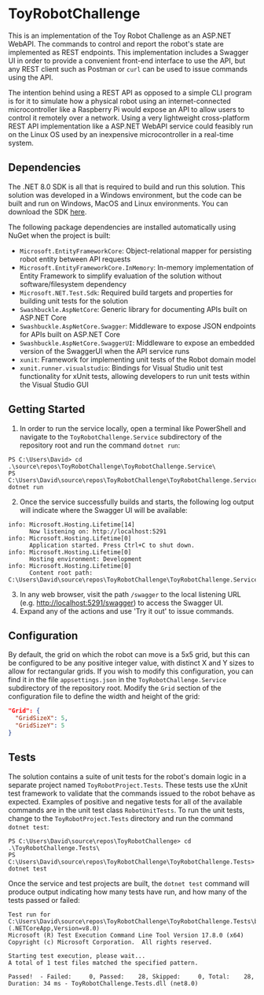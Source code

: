 # ToyRobotChallenge
This is an implementation of the Toy Robot Challenge as an ASP.NET WebAPI. The commands to control and report the robot's state are implemented as REST endpoints.
This implementation includes a Swagger UI in order to provide a convenient front-end interface to use the API, but any REST client such as Postman or `curl` can be used to issue commands using the API.

The intention behind using a REST API as opposed to a simple CLI program is for it to simulate how a physical robot using an internet-connected microcontroller like a Raspberry Pi would expose an API to allow users to control it remotely over a network. Using a very lightweight cross-platform REST API implementation like a ASP.NET WebAPI service could feasibly run on the Linux OS used by an inexpensive microcontroller in a real-time system.

## Dependencies
The .NET 8.0 SDK is all that is required to build and run this solution. This solution was developed in a Windows environment, but the code can be built and run on Windows, MacOS and Linux environments. You can download the SDK [here](https://dotnet.microsoft.com/en-us/download).

The following package dependencies are installed automatically using NuGet when the project is built:
- `Microsoft.EntityFrameworkCore`: Object-relational mapper for persisting robot entity between API requests
- `Microsoft.EntityFrameworkCore.InMemory`: In-memory implementation of Entity Framework to simplify evaluation of the solution without software/filesystem dependency
- `Microsoft.NET.Test.Sdk`: Required build targets and properties for building unit tests for the solution
- `Swashbuckle.AspNetCore`: Generic library for documenting APIs built on ASP.NET Core
- `Swashbuckle.AspNetCore.Swagger`: Middleware to expose JSON endpoints for APIs built on ASP.NET Core
- `Swashbuckle.AspNetCore.SwaggerUI`: Middleware to expose an embedded version of the SwaggerUI when the API service runs
- `xunit`: Framework for implementing unit tests of the Robot domain model
- `xunit.runner.visualstudio`: Bindings for Visual Studio unit test functionality for xUnit tests, allowing developers to run unit tests within the Visual Studio GUI

## Getting Started
1. In order to run the service locally, open a terminal like PowerShell and navigate to the `ToyRobotChallenge.Service` subdirectory of the repository root and run the command `dotnet run`:
```
PS C:\Users\David> cd .\source\repos\ToyRobotChallenge\ToyRobotChallenge.Service\
PS C:\Users\David\source\repos\ToyRobotChallenge\ToyRobotChallenge.Service> dotnet run
```
2. Once the service successfully builds and starts, the following log output will indicate where the Swagger UI will be available:
```
info: Microsoft.Hosting.Lifetime[14]
      Now listening on: http://localhost:5291
info: Microsoft.Hosting.Lifetime[0]
      Application started. Press Ctrl+C to shut down.
info: Microsoft.Hosting.Lifetime[0]
      Hosting environment: Development
info: Microsoft.Hosting.Lifetime[0]
      Content root path: C:\Users\David\source\repos\ToyRobotChallenge\ToyRobotChallenge.Service
```
3. In any web browser, visit the path `/swagger` to the local listening URL (e.g. [http://localhost:5291/swagger](http://localhost:5291/swagger)) to access the Swagger UI.
4. Expand any of the actions and use 'Try it out' to issue commands.

## Configuration
By default, the grid on which the robot can move is a 5x5 grid, but this can be configured to be any positive integer value, with distinct X and Y sizes to allow for rectangular grids. If you wish to modify this configuration, you can find it in the file `appsettings.json` in the `ToyRobotChallenge.Service` subdirectory of the repository root. Modify the `Grid` section of the configuration file to define the width and height of the grid:
```json
"Grid": {
  "GridSizeX": 5,
  "GridSizeY": 5
}
```

## Tests
The solution contains a suite of unit tests for the robot's domain logic in a separate project named `ToyRobotProject.Tests`. These tests use the xUnit test framework to validate that the commands issued to the robot behave as expected. Examples of positive and negative tests for all of the available commands are in the unit test class `RobotUnitTests`. To run the unit tests, change to the `ToyRobotProject.Tests` directory and run the command `dotnet test`:
```
PS C:\Users\David\source\repos\ToyRobotChallenge> cd .\ToyRobotChallenge.Tests\
PS C:\Users\David\source\repos\ToyRobotChallenge\ToyRobotChallenge.Tests> dotnet test
```
Once the service and test projects are built, the `dotnet test` command will produce output indicating how many tests have run, and how many of the tests passed or failed:
```
Test run for C:\Users\David\source\repos\ToyRobotChallenge\ToyRobotChallenge.Tests\bin\Debug\net8.0\ToyRobotChallenge.Tests.dll (.NETCoreApp,Version=v8.0)
Microsoft (R) Test Execution Command Line Tool Version 17.8.0 (x64)
Copyright (c) Microsoft Corporation.  All rights reserved.

Starting test execution, please wait...
A total of 1 test files matched the specified pattern.

Passed!  - Failed:     0, Passed:    28, Skipped:     0, Total:    28, Duration: 34 ms - ToyRobotChallenge.Tests.dll (net8.0)
```
